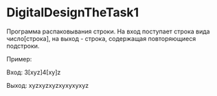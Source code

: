 # DigitalDesignTheTask1

Программа распаковывания строки. На вход поступает строка вида число[строка], на выход - строка, содержащая повторяющиеся подстроки.

Пример:

Вход: 3[xyz]4[xy]z

Выход: xyzxyzxyzxyxyxyxyz
